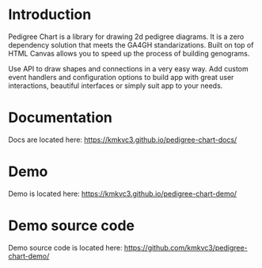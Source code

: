 # Introduction
Pedigree Chart is a library for drawing 2d pedigree diagrams.
It is a zero dependency solution that meets the GA4GH standarizations. Built on top of HTML Canvas allows you to speed up the process of building genograms.

Use API to draw shapes and connections in a very easy way. Add custom event handlers and configuration options to build app with great user interactions, beautiful interfaces or simply suit app to your needs.

# Documentation
Docs are located here: https://kmkvc3.github.io/pedigree-chart-docs/

# Demo
Demo is located here: https://kmkvc3.github.io/pedigree-chart-demo/

# Demo source code
Demo source code is located here: https://github.com/kmkvc3/pedigree-chart-demo/
